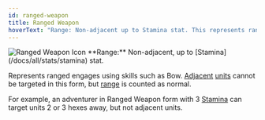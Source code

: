 ```yaml
---
id: ranged-weapon
title: Ranged Weapon
hoverText: "Range: Non-adjacent up to Stamina stat. This represents ranged engages using skills such as Bow. Adjacent units cannot be targeted in this form, but range is counted as normal."
---
```


<img src="/icons/ranged-weapon.svg" alt="Ranged Weapon Icon" />
**Range:** Non-adjacent, up to [Stamina](/docs/all/stats/stamina) stat.

Represents ranged engages using skills such as Bow. [Adjacent](/docs/all/glossary/adjacent) [units](/docs/all/glossary/unit) cannot be targeted in this form, but [range](/docs/all/glossary/range) is counted as normal. 

For example, an adventurer in Ranged Weapon form with 3 [Stamina](/docs/all/stats/stamina) can target units 2 or 3 hexes away, but not adjacent units.